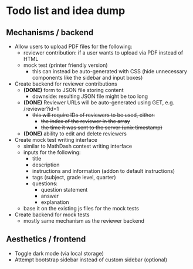 # Todo list and idea dump

## Mechanisms / backend
- Allow users to upload PDF files for the following:
  - reviewer contribution: if a user wants to upload via PDF instead of HTML
  - mock test (printer friendly version)
    - this can instead be auto-generated with CSS (hide unnecessary components like the sidebar and input boxes)
- Create backend for reviewer contributions
  - **(DONE)** form to JSON file storing content
    - downside: resulting JSON file might be too long
  - **(DONE)** Reviewer URLs will be auto-generated using GET, e.g. /reviewer?id=1
    - ~~this will require IDs of reviewers to be used, either:~~
      - ~~the index of the reviewer in the array~~
      - ~~the time it was sent to the server (unix timestamp)~~
  - **(DONE)** ability to edit and delete reviewers
- Create mock test writing interface
  - similar to MathDash contest writing interface
  - inputs for the following:
    - title
    - description
    - instructions and information (addon to default instructions)
    - tags (subject, grade level, quarter)
    - questions:
      - question statement
      - answer
      - explanation
  - base it on the existing js files for the mock tests
- Create backend for mock tests
  - mostly same mechanism as the reviewer backend

## Aesthetics / frontend
- Toggle dark mode (via local storage)
- Attempt bootstrap sidebar instead of custom sidebar (optional)